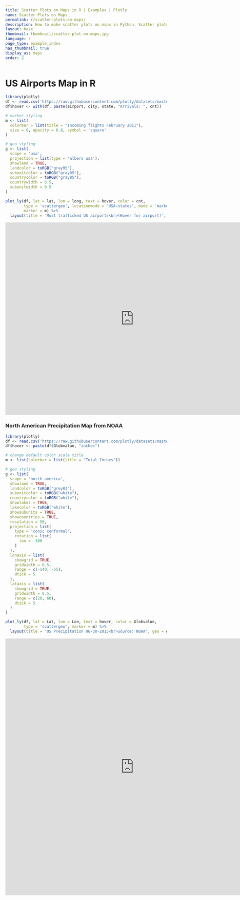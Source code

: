 ```yaml
---
title: Scatter Plots on Maps in R | Examples | Plotly
name: Scatter Plots on Maps
permalink: r/scatter-plots-on-maps/
description: How to make scatter plots on maps in Python. Scatter plots on maps highlight geographic areas and can be colored by value.
layout: base
thumbnail: thumbnail/scatter-plot-on-maps.jpg
language: r
page_type: example_index
has_thumbnail: true
display_as: maps
order: 2
---
```




# US Airports Map in R

```r
library(plotly)
df <- read.csv('https://raw.githubusercontent.com/plotly/datasets/master/2011_february_us_airport_traffic.csv')
df$hover <- with(df, paste(airport, city, state, "Arrivals: ", cnt))

# marker styling
m <- list(
  colorbar = list(title = "Incoming flights February 2011"),
  size = 8, opacity = 0.8, symbol = 'square'
)

# geo styling
g <- list(
  scope = 'usa',
  projection = list(type = 'albers usa'),
  showland = TRUE,
  landcolor = toRGB("gray95"),
  subunitcolor = toRGB("gray85"),
  countrycolor = toRGB("gray85"),
  countrywidth = 0.5,
  subunitwidth = 0.5
)

plot_ly(df, lat = lat, lon = long, text = hover, color = cnt,
        type = 'scattergeo', locationmode = 'USA-states', mode = 'markers',
        marker = m) %>%
  layout(title = 'Most trafficked US airports<br>(Hover for airport)', geo = g)
```

<iframe height="600" id="igraph" scrolling="no" seamless="seamless" src="https://plot.ly/~RPlotBot/329" width="800" frameBorder="0"></iframe>

### North American Precipitation Map from NOAA

```r
library(plotly)
df <- read.csv('https://raw.githubusercontent.com/plotly/datasets/master/2015_06_30_precipitation.csv')
df$hover <- paste(df$Globvalue, "inches")

# change default color scale title
m <- list(colorbar = list(title = "Total Inches"))

# geo styling
g <- list(
  scope = 'north america',
  showland = TRUE,
  landcolor = toRGB("grey83"),
  subunitcolor = toRGB("white"),
  countrycolor = toRGB("white"),
  showlakes = TRUE,
  lakecolor = toRGB("white"),
  showsubunits = TRUE,
  showcountries = TRUE,
  resolution = 50,
  projection = list(
    type = 'conic conformal',
    rotation = list(
      lon = -100
    )
  ),
  lonaxis = list(
    showgrid = TRUE,
    gridwidth = 0.5,
    range = c(-140, -55),
    dtick = 5
  ),
  lataxis = list(
    showgrid = TRUE,
    gridwidth = 0.5,
    range = c(20, 60),
    dtick = 5
  )
)

plot_ly(df, lat = Lat, lon = Lon, text = hover, color = Globvalue,
        type = 'scattergeo', marker = m) %>%
  layout(title = 'US Precipitation 06-30-2015<br>Source: NOAA', geo = g)
```

<iframe height="800" id="igraph" scrolling="no" seamless="seamless" src="https://plot.ly/~RPlotBot/334" width="800" frameBorder="0"></iframe>
